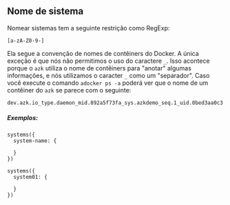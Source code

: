 ## Nome de sistema

Nomear sistemas tem a seguinte restrição como RegExp:

```
[a-zA-Z0-9-]
```

Ela segue a convenção de nomes de contêiners do Docker. A única exceção é que nós não permitimos o uso do caractere `_`. Isso acontece porque o `azk` utiliza o nome de contêiners para "anotar" algumas informações, e nós utilizamos o caracter `_` como um "separador". Caso você execute o comando `adocker ps -a` poderá ver que o nome de um contêiner do `azk` se parece com o seguinte:


```
dev.azk.io_type.daemon_mid.892a5f73fa_sys.azkdemo_seq.1_uid.0bed3aa0c3
```

##### Exemplos:

```
systems({
  system-name: {

  }
})
```

```
systems({
  system01: {

  }
})
```
